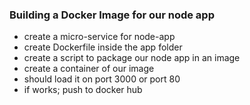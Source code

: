 

### Building a Docker Image for our node app

- create a micro-service for node-app
- create Dockerfile inside the app folder
- create a script to package our node app in an image
- create a container of our image
- should load it on port 3000 or port 80
- if works; push to docker hub